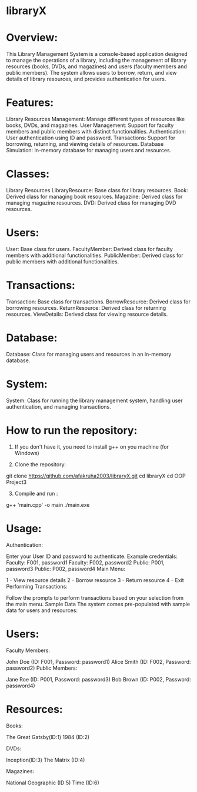 # libraryX

# Overview:
This Library Management System is a console-based application designed to manage the operations of a library, including the management of library resources (books, DVDs, and magazines) and users (faculty members and public members). The system allows users to borrow, return, and view details of library resources, and provides authentication for users.

# Features: 
Library Resources Management: Manage different types of resources like books, DVDs, and magazines.
User Management: Support for faculty members and public members with distinct functionalities.
Authentication: User authentication using ID and password.
Transactions: Support for borrowing, returning, and viewing details of resources.
Database Simulation: In-memory database for managing users and resources.
# Classes:
Library Resources
LibraryResource: Base class for library resources.
Book: Derived class for managing book resources.
Magazine: Derived class for managing magazine resources.
DVD: Derived class for managing DVD resources.
# Users:
User: Base class for users.
FacultyMember: Derived class for faculty members with additional functionalities.
PublicMember: Derived class for public members with additional functionalities.
# Transactions:
Transaction: Base class for transactions.
BorrowResource: Derived class for borrowing resources.
ReturnResource: Derived class for returning resources.
ViewDetails: Derived class for viewing resource details.
# Database:
Database: Class for managing users and resources in an in-memory database.
# System:
System: Class for running the library management system, handling user authentication, and managing transactions.
# How to run the repository:
1. If you don't have it, you need to install g++ on you machine (for Windows)

2. Clone the repository:

git clone https://github.com/afakruha2003/libraryX.git
cd libraryX
cd OOP Project3


3. Compile and run :

g++ 'main.cpp' -o main
./main.exe

 # Usage: 
Authentication:

Enter your User ID and password to authenticate.
Example credentials:
Faculty: F001, password1
Faculty: F002, password2
Public: P001, password3
Public: P002, password4
Main Menu:

1 - View resource details
2 - Borrow resource
3 - Return resource
4 - Exit
Performing Transactions:

Follow the prompts to perform transactions based on your selection from the main menu.
Sample Data
The system comes pre-populated with sample data for users and resources:

# Users: 
Faculty Members:

John Doe (ID: F001, Password: password1)
Alice Smith (ID: F002, Password: password2)
Public Members:

Jane Roe (ID: P001, Password: password3)
Bob Brown (ID: P002, Password: password4)
# Resources:
Books:

 The Great Gatsby(ID:1)
1984 (ID:2)

DVDs:

Inception(ID:3)
The Matrix (ID:4)

Magazines:

National Geographic (ID:5)
Time (ID:6)

